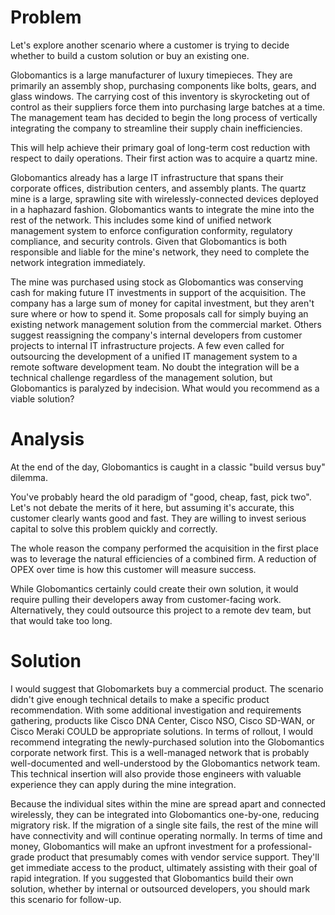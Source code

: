 # Problem
Let's explore another scenario where a customer is trying to decide whether to
build a custom solution or buy an existing one.

Globomantics is a large manufacturer of luxury timepieces. They are primarily
an assembly shop, purchasing components like bolts, gears, and glass windows.
The carrying cost of this inventory is skyrocketing out of control as their
suppliers force them into purchasing large batches at a time. The management
team has decided to begin the long process of vertically integrating the
company to streamline their supply chain inefficiencies.

This will help achieve their primary goal of long-term cost reduction with
respect to daily operations. Their first action was to acquire a quartz mine.

Globomantics already has a large IT infrastructure that spans their corporate
offices, distribution centers, and assembly plants. The quartz mine is a
large, sprawling site with wirelessly-connected devices deployed in a
haphazard fashion. Globomantics wants to integrate the mine into the rest of
the network. This includes some kind of unified network management system to
enforce configuration conformity, regulatory compliance, and security
controls. Given that Globomantics is both responsible and liable for the
mine's network, they need to complete the network integration immediately.

The mine was purchased using stock as Globomantics was conserving cash for
making future IT investments in support of the acquisition. The company has a
large sum of money for capital investment, but they aren't sure where or
how to spend it. Some proposals call for simply buying an existing network
management solution from the commercial market. Others suggest reassigning the
company's internal developers from customer projects to internal IT
infrastructure projects. A few even called for outsourcing the development of
a unified IT management system to a remote software development team. No doubt
the integration will be a technical challenge regardless of the management
solution, but Globomantics is paralyzed by indecision. What would you
recommend as a viable solution?

# Analysis
At the end of the day, Globomantics is caught in a classic "build versus buy"
dilemma.

You've probably heard the old paradigm of "good, cheap, fast, pick two". Let's
not debate the merits of it here, but assuming it's accurate, this customer
clearly wants good and fast. They are willing to invest serious capital to
solve this problem quickly and correctly.

The whole reason the company performed the acquisition in the first place was
to leverage the natural efficiencies of a combined firm. A reduction of OPEX
over time is how this customer will measure success.

While Globomantics certainly could create their own solution, it would require
pulling their developers away from customer-facing work. Alternatively, they
could outsource this project to a remote dev team, but that would take too long.

# Solution
I would suggest that Globomarkets buy a commercial product. The scenario
didn't give enough technical details to make a specific product
recommendation. With some additional investigation and requirements gathering,
products like Cisco DNA Center, Cisco NSO, Cisco SD-WAN, or Cisco Meraki COULD
be appropriate solutions. In terms of rollout, I would recommend integrating
the newly-purchased solution into the Globomantics corporate network first.
This is a well-managed network that is probably well-documented and
well-understood by the Globomantics network team. This technical insertion
will also provide those engineers with valuable experience they can apply
during the mine integration.

Because the individual sites within the mine are spread apart and connected
wirelessly, they can be integrated into Globomantics one-by-one, reducing
migratory risk. If the migration of a single site fails, the rest of the mine
will have connectivity and will continue operating normally. In terms of time
and money, Globomantics will make an upfront investment for a professional-grade
product that presumably comes with vendor service support. They'll get immediate
access to the product, ultimately assisting with their goal of rapid
integration. If you suggested that Globomantics build their own solution,
whether by internal or outsourced developers, you should mark this scenario
for follow-up.
